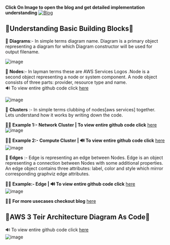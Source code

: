 **Click On Image to open the blog and get detailed implementation understanding**
[![Blog](https://user-images.githubusercontent.com/88716270/196213861-d77f7171-66d1-46e9-a3a6-f268e3eb27c4.png)](https://dheeraj3choudhary.com/aws-architecture-diagram-as-code-using-python "Blog")

## 🌟Understanding Basic Building Blocks🌟

🔳 **Diagrams**:- In simple terms diagram name. Diagram is a primary object representing a diagram for which Diagram constructor will be used for output filename.  

![image](https://user-images.githubusercontent.com/88716270/196212230-b7a199b3-c685-42e2-b5de-7623ceac7d6e.png)

🔳 **Nodes**:- In layman terms these are AWS Services Logos .Node is a second object representing a node or system component. A node object consists of three parts: provider, resource type and name.  
🔊 To view entire github code click [here](https://github.com/dheeraj3choudhary/AWS-Diagram-As-Code/blob/main/nodes.py)

![image](https://user-images.githubusercontent.com/88716270/196212175-e386328c-e44f-4d81-8e80-b786cb6afdfc.png)

🔳 **Clusters** :- In simple terms clubbing of nodes[aws services] together. Lets understand how it works by writing down the code. 

👨‍💻 **Example 1:- Network Cluster | To view entire github code click** [here](https://github.com/dheeraj3choudhary/AWS-Diagram-As-Code/blob/main/networkcluster.py)  
![image](https://user-images.githubusercontent.com/88716270/196212031-0cff4237-2639-4e9a-b0ef-a465b0ac030e.png)

👨‍💻 **Example 2:- Compute Cluster | 🔊 To view entire github code click** [here](https://github.com/dheeraj3choudhary/AWS-Diagram-As-Code/blob/main/compute_cluster.py)  
![image](https://user-images.githubusercontent.com/88716270/196211985-982cdd21-cb82-4d9a-9997-cce69eb98b11.png)

🔳 **Edges** :- Edge is representing an edge between Nodes. Edge is an object representing a connection between Nodes with some additional properties. An edge object contains three attributes: label, color and style which mirror corresponding graphviz edge attributes.  

👨‍💻 **Example:- Edge | 🔊 To view entire github code click** [here](https://github.com/dheeraj3choudhary/AWS-Diagram-As-Code/blob/main/edge.py)  
![image](https://user-images.githubusercontent.com/88716270/196211902-839df9e8-eb53-4159-b5c2-c65fabfb24db.png)  

👨‍💻 **For more usecases checkout blog** [here](https://dheeraj3choudhary.com/aws-architecture-diagram-as-code-using-python) 

## 🌟AWS 3 Teir Architecture Diagram As Code🌟
🔊 To view entire github code click [here](https://github.com/dheeraj3choudhary/AWS-Diagram-As-Code/blob/main/aws_architecture.py)  
![image](https://user-images.githubusercontent.com/88716270/196212388-fd4fda58-728a-40b4-89f6-d1a8f189a107.png)
